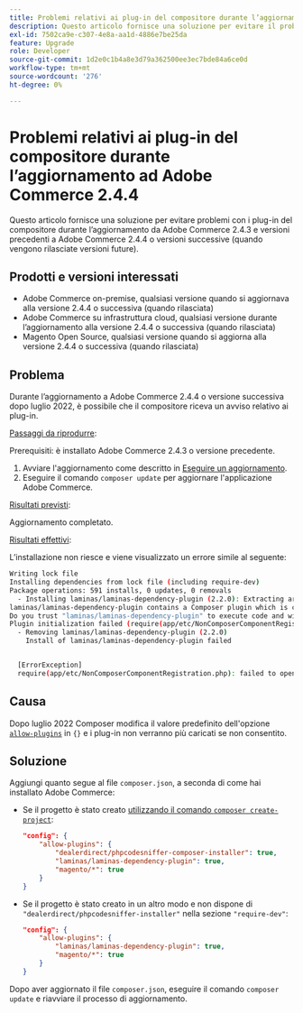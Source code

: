 ```yaml
---
title: Problemi relativi ai plug-in del compositore durante l’aggiornamento ad Adobe Commerce 2.4.4
description: Questo articolo fornisce una soluzione per evitare il problema relativo ai plug-in del compositore durante l’aggiornamento da Adobe Commerce 2.4.3 e versioni precedenti a Adobe Commerce 2.4.4 o versioni successive (quando vengono rilasciate versioni future).
exl-id: 7502ca9e-c307-4e8a-aa1d-4886e7be25da
feature: Upgrade
role: Developer
source-git-commit: 1d2e0c1b4a8e3d79a362500ee3ec7bde84a6ce0d
workflow-type: tm+mt
source-wordcount: '276'
ht-degree: 0%

---
```


# Problemi relativi ai plug-in del compositore durante l’aggiornamento ad Adobe Commerce 2.4.4

Questo articolo fornisce una soluzione per evitare problemi con i plug-in del compositore durante l’aggiornamento da Adobe Commerce 2.4.3 e versioni precedenti a Adobe Commerce 2.4.4 o versioni successive (quando vengono rilasciate versioni future).

## Prodotti e versioni interessati

* Adobe Commerce on-premise, qualsiasi versione quando si aggiornava alla versione 2.4.4 o successiva (quando rilasciata)
* Adobe Commerce su infrastruttura cloud, qualsiasi versione durante l’aggiornamento alla versione 2.4.4 o successiva (quando rilasciata)
* Magento Open Source, qualsiasi versione quando si aggiorna alla versione 2.4.4 o successiva (quando rilasciata)

## Problema

Durante l’aggiornamento a Adobe Commerce 2.4.4 o versione successiva dopo luglio 2022, è possibile che il compositore riceva un avviso relativo ai plug-in.

<u>Passaggi da riprodurre</u>:

Prerequisiti: è installato Adobe Commerce 2.4.3 o versione precedente.

1. Avviare l&#39;aggiornamento come descritto in [Eseguire un aggiornamento](https://experienceleague.adobe.com/docs/commerce-operations/upgrade-guide/implementation/perform-upgrade.html).
1. Eseguire il comando `composer update` per aggiornare l&#39;applicazione Adobe Commerce.

<u>Risultati previsti</u>:

Aggiornamento completato.

<u>Risultati effettivi</u>:

L’installazione non riesce e viene visualizzato un errore simile al seguente:

```bash
Writing lock file
Installing dependencies from lock file (including require-dev)
Package operations: 591 installs, 0 updates, 0 removals
  - Installing laminas/laminas-dependency-plugin (2.2.0): Extracting archive
laminas/laminas-dependency-plugin contains a Composer plugin which is currently not in your allow-plugins config. See https://getcomposer.org/allow-plugins
Do you trust "laminas/laminas-dependency-plugin" to execute code and wish to enable it now? (writes "allow-plugins" to composer.json) [y,n,d,?] y
Plugin initialization failed (require(app/etc/NonComposerComponentRegistration.php): failed to open stream: No such file or directory), uninstalling plugin
  - Removing laminas/laminas-dependency-plugin (2.2.0)
    Install of laminas/laminas-dependency-plugin failed


  [ErrorException]
  require(app/etc/NonComposerComponentRegistration.php): failed to open stream: No such file or directory
```

## Causa

Dopo luglio 2022 Composer modifica il valore predefinito dell&#39;opzione [`allow-plugins`](https://getcomposer.org/doc/06-config.md#allow-plugins) in `{}` e i plug-in non verranno più caricati se non consentito.

## Soluzione

Aggiungi quanto segue al file `composer.json`, a seconda di come hai installato Adobe Commerce:

* Se il progetto è stato creato [utilizzando il comando `composer create-project`](https://devdocs.magento.com/guides/v2.4/install-gde/composer.html#get-the-metapackage):

  ```json
  "config": {
      "allow-plugins": {
          "dealerdirect/phpcodesniffer-composer-installer": true,
          "laminas/laminas-dependency-plugin": true,
          "magento/*": true
      }
  }
  ```

* Se il progetto è stato creato in un altro modo e non dispone di `"dealerdirect/phpcodesniffer-installer"` nella sezione `"require-dev"`:

  ```json
  "config": {
      "allow-plugins": {
          "laminas/laminas-dependency-plugin": true,
          "magento/*": true
      }
  }
  ```

Dopo aver aggiornato il file `composer.json`, eseguire il comando `composer update` e riavviare il processo di aggiornamento.
